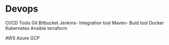 # Devops
CI/CD
Tools
Git
Bitbucket
Jenkins- Integration tool
Maven- Buid tool
Docker
Kubernetes
Ansible
terraform

AWS
Azure
GCP
